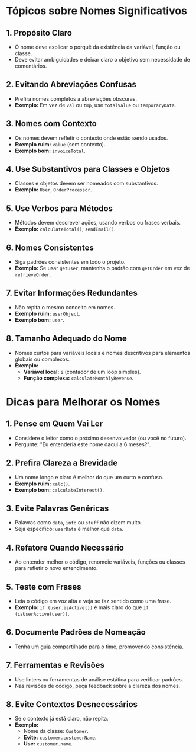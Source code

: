 # Tópicos sobre Nomes Significativos

## 1. Propósito Claro

- O nome deve explicar o porquê da existência da variável, função ou classe.
- Deve evitar ambiguidades e deixar claro o objetivo sem necessidade de comentários.

## 2. Evitando Abreviações Confusas

- Prefira nomes completos a abreviações obscuras.
- **Exemplo:** Em vez de `val` ou `tmp`, use `totalValue` ou `temporaryData`.

## 3. Nomes com Contexto

- Os nomes devem refletir o contexto onde estão sendo usados.
- **Exemplo ruim:** `value` (sem contexto).
- **Exemplo bom:** `invoiceTotal`.

## 4. Use Substantivos para Classes e Objetos

- Classes e objetos devem ser nomeados com substantivos.
- **Exemplo:** `User`, `OrderProcessor`.

## 5. Use Verbos para Métodos

- Métodos devem descrever ações, usando verbos ou frases verbais.
- **Exemplo:** `calculateTotal()`, `sendEmail()`.

## 6. Nomes Consistentes

- Siga padrões consistentes em todo o projeto.
- **Exemplo:** Se usar `getUser`, mantenha o padrão com `getOrder` em vez de `retrieveOrder`.

## 7. Evitar Informações Redundantes

- Não repita o mesmo conceito em nomes.
- **Exemplo ruim:** `userObject`.
- **Exemplo bom:** `user`.

## 8. Tamanho Adequado do Nome

- Nomes curtos para variáveis locais e nomes descritivos para elementos globais ou complexos.
- **Exemplo:**
  - **Variável local:** `i` (contador de um loop simples).
  - **Função complexa:** `calculateMonthlyRevenue`.

# Dicas para Melhorar os Nomes

## 1. Pense em Quem Vai Ler

- Considere o leitor como o próximo desenvolvedor (ou você no futuro).
- Pergunte: "Eu entenderia este nome daqui a 6 meses?".

## 2. Prefira Clareza a Brevidade

- Um nome longo e claro é melhor do que um curto e confuso.
- **Exemplo ruim:** `calc()`.
- **Exemplo bom:** `calculateInterest()`.

## 3. Evite Palavras Genéricas

- Palavras como `data`, `info` ou `stuff` não dizem muito.
- Seja específico: `userData` é melhor que `data`.

## 4. Refatore Quando Necessário

- Ao entender melhor o código, renomeie variáveis, funções ou classes para refletir o novo entendimento.

## 5. Teste com Frases

- Leia o código em voz alta e veja se faz sentido como uma frase.
- **Exemplo:** `if (user.isActive())` é mais claro do que `if (isUserActive(user))`.

## 6. Documente Padrões de Nomeação

- Tenha um guia compartilhado para o time, promovendo consistência.

## 7. Ferramentas e Revisões

- Use linters ou ferramentas de análise estática para verificar padrões.
- Nas revisões de código, peça feedback sobre a clareza dos nomes.

## 8. Evite Contextos Desnecessários

- Se o contexto já está claro, não repita.
- **Exemplo:**
  - Nome da classe: `Customer`.
  - **Evite:** `customer.customerName`.
  - **Use:** `customer.name`.
